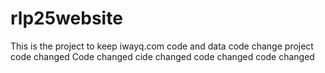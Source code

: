 # rlp25website
This  is the  project  to  keep iwayq.com  code and  data
code change
project code changed
Code changed
cide changed
code changed
code changed
